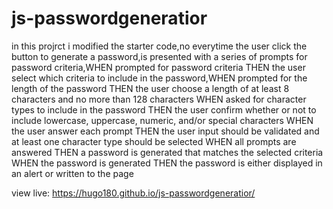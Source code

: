 # js-passwordgeneratior
in this projrct i modified the starter code,no everytime the user click the button to generate a password,is presented with a series of prompts for password criteria,WHEN prompted for password criteria
THEN the user select which criteria to include in the password,WHEN prompted for the length of the password
THEN the user choose a length of at least 8 characters and no more than 128 characters
WHEN asked for character types to include in the password
THEN the user confirm whether or not to include lowercase, uppercase, numeric, and/or special characters
WHEN the user answer each prompt
THEN the user input should be validated and at least one character type should be selected
WHEN all prompts are answered
THEN a password is generated that matches the selected criteria
WHEN the password is generated
THEN the password is either displayed in an alert or written to the page

view live: https://hugo180.github.io/js-passwordgeneratior/ 


